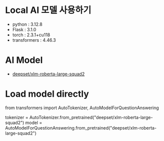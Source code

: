 # Local AI 모델 사용하기

- python : 3.12.8
- Flask : 3.1.0
- torch : 2.3.1+cu118
- transformers : 4.46.3

# AI Model
- [deepset/xlm-roberta-large-squad2](https://huggingface.co/deepset/xlm-roberta-large-squad2)

# Load model directly
from transformers import AutoTokenizer, AutoModelForQuestionAnswering

tokenizer = AutoTokenizer.from_pretrained("deepset/xlm-roberta-large-squad2")
model = AutoModelForQuestionAnswering.from_pretrained("deepset/xlm-roberta-large-squad2")

